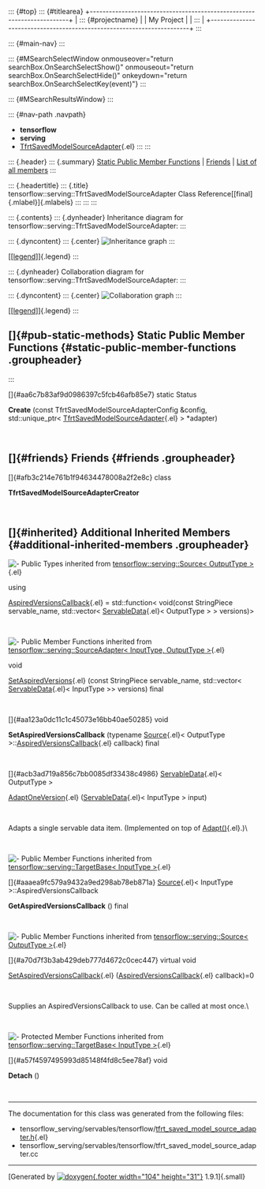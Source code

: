 ::: {#top}
::: {#titlearea}
+-----------------------------------------------------------------------+
| ::: {#projectname}                                                    |
| My Project                                                            |
| :::                                                                   |
+-----------------------------------------------------------------------+
:::

::: {#main-nav}
:::

::: {#MSearchSelectWindow onmouseover="return searchBox.OnSearchSelectShow()" onmouseout="return searchBox.OnSearchSelectHide()" onkeydown="return searchBox.OnSearchSelectKey(event)"}
:::

::: {#MSearchResultsWindow}
:::

::: {#nav-path .navpath}
-   **tensorflow**
-   **serving**
-   [TfrtSavedModelSourceAdapter](classtensorflow_1_1serving_1_1TfrtSavedModelSourceAdapter.html){.el}
:::
:::

::: {.header}
::: {.summary}
[Static Public Member Functions](#pub-static-methods) \|
[Friends](#friends) \| [List of all
members](classtensorflow_1_1serving_1_1TfrtSavedModelSourceAdapter-members.html)
:::

::: {.headertitle}
::: {.title}
tensorflow::serving::TfrtSavedModelSourceAdapter Class
Reference[[final]{.mlabel}]{.mlabels}
:::
:::
:::

::: {.contents}
::: {.dynheader}
Inheritance diagram for
tensorflow::serving::TfrtSavedModelSourceAdapter:
:::

::: {.dyncontent}
::: {.center}
![Inheritance
graph](classtensorflow_1_1serving_1_1TfrtSavedModelSourceAdapter__inherit__graph.png)
:::

[\[[legend](graph_legend.html)\]]{.legend}
:::

::: {.dynheader}
Collaboration diagram for
tensorflow::serving::TfrtSavedModelSourceAdapter:
:::

::: {.dyncontent}
::: {.center}
![Collaboration
graph](classtensorflow_1_1serving_1_1TfrtSavedModelSourceAdapter__coll__graph.png)
:::

[\[[legend](graph_legend.html)\]]{.legend}
:::

[]{#pub-static-methods} Static Public Member Functions {#static-public-member-functions .groupheader}
------------------------------------------------------
:::

[]{#aa6c7b83af9d0986397c5fcb46afb85e7} static Status 

**Create** (const TfrtSavedModelSourceAdapterConfig &config,
std::unique\_ptr\<
[TfrtSavedModelSourceAdapter](classtensorflow_1_1serving_1_1TfrtSavedModelSourceAdapter.html){.el}
\> \*adapter)

 

[]{#friends} Friends {#friends .groupheader}
--------------------

[]{#afb3c214e761b1f94634478008a2f2e8c} class 

**TfrtSavedModelSourceAdapterCreator**

 

[]{#inherited} Additional Inherited Members {#additional-inherited-members .groupheader}
-------------------------------------------

![-](closed.png) Public Types inherited from
[tensorflow::serving::Source\< OutputType
\>](classtensorflow_1_1serving_1_1Source.html){.el}

using 

[AspiredVersionsCallback](classtensorflow_1_1serving_1_1Source.html#aeb281087e1478b0ff4a74e3f60496c6f){.el}
= std::function\< void(const StringPiece servable\_name, std::vector\<
[ServableData](classtensorflow_1_1serving_1_1ServableData.html){.el}\<
OutputType \> \> versions)\>

 

![-](closed.png) Public Member Functions inherited from
[tensorflow::serving::SourceAdapter\< InputType, OutputType
\>](classtensorflow_1_1serving_1_1SourceAdapter.html){.el}

void 

[SetAspiredVersions](classtensorflow_1_1serving_1_1SourceAdapter.html#a9775d0a39269efb319a0dbd94862f183){.el}
(const StringPiece servable\_name, std::vector\<
[ServableData](classtensorflow_1_1serving_1_1ServableData.html){.el}\<
InputType \>\> versions) final

 

[]{#aa123a0dc11c1c45073e16bb40ae50285} void 

**SetAspiredVersionsCallback** (typename
[Source](classtensorflow_1_1serving_1_1Source.html){.el}\< OutputType
\>::[AspiredVersionsCallback](classtensorflow_1_1serving_1_1Source.html#aeb281087e1478b0ff4a74e3f60496c6f){.el}
callback) final

 

[]{#acb3ad719a856c7bb0085df33438c4986}
[ServableData](classtensorflow_1_1serving_1_1ServableData.html){.el}\<
OutputType \> 

[AdaptOneVersion](classtensorflow_1_1serving_1_1SourceAdapter.html#acb3ad719a856c7bb0085df33438c4986){.el}
([ServableData](classtensorflow_1_1serving_1_1ServableData.html){.el}\<
InputType \> input)

 

Adapts a single servable data item. (Implemented on top of
[Adapt()](classtensorflow_1_1serving_1_1SourceAdapter.html#a7c960f8493040fc8cb0766e4c2cebf60){.el}.)\

 

![-](closed.png) Public Member Functions inherited from
[tensorflow::serving::TargetBase\< InputType
\>](classtensorflow_1_1serving_1_1TargetBase.html){.el}

[]{#aaaea9fc579a9432a9ed298ab78eb871a}
[Source](classtensorflow_1_1serving_1_1Source.html){.el}\< InputType
\>::AspiredVersionsCallback 

**GetAspiredVersionsCallback** () final

 

![-](closed.png) Public Member Functions inherited from
[tensorflow::serving::Source\< OutputType
\>](classtensorflow_1_1serving_1_1Source.html){.el}

[]{#a70d7f3b3ab429deb777d4672c0cec447} virtual void 

[SetAspiredVersionsCallback](classtensorflow_1_1serving_1_1Source.html#a70d7f3b3ab429deb777d4672c0cec447){.el}
([AspiredVersionsCallback](classtensorflow_1_1serving_1_1Source.html#aeb281087e1478b0ff4a74e3f60496c6f){.el}
callback)=0

 

Supplies an AspiredVersionsCallback to use. Can be called at most once.\

 

![-](closed.png) Protected Member Functions inherited from
[tensorflow::serving::TargetBase\< InputType
\>](classtensorflow_1_1serving_1_1TargetBase.html){.el}

[]{#a57f4597495993d85148f4fd8c5ee78af} void 

**Detach** ()

 

------------------------------------------------------------------------

The documentation for this class was generated from the following files:

-   tensorflow\_serving/servables/tensorflow/[tfrt\_saved\_model\_source\_adapter.h](tfrt__saved__model__source__adapter_8h_source.html){.el}
-   tensorflow\_serving/servables/tensorflow/tfrt\_saved\_model\_source\_adapter.cc

------------------------------------------------------------------------

[Generated by [![doxygen](doxygen.svg){.footer width="104"
height="31"}](https://www.doxygen.org/index.html) 1.9.1]{.small}
